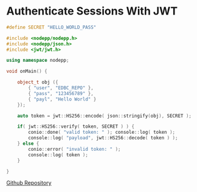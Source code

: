 # Authenticate Sessions With JWT

```cpp
#define SECRET "HELLO_WORLD_PASS"

#include <nodepp/nodepp.h>
#include <nodepp/json.h>
#include <jwt/jwt.h>

using namespace nodepp;

void onMain() {

    object_t obj ({
        { "user", "EDBC_REPO" },
        { "pass", "123456789" },
        { "payl", "Hello World" }
    });

    auto token = jwt::HS256::encode( json::stringify(obj), SECRET );

    if( jwt::HS256::verify( token, SECRET ) ) { 
        conio::done( "valid token: " ); console::log( token );
        console::log( "payload", jwt::HS256::decode( token ) );
    } else {
        conio::error( "invalid token: " );
        console::log( token );
    }

}
```

[Github Repository](https://github.com/NodeppOficial/nodepp-jwt)